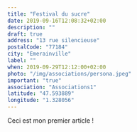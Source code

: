 ```yaml
---
title: "Festival du sucre"
date: 2019-09-16T12:08:32+02:00
description: ""
draft: true
address: "13 rue silencieuse"
postalCode: "77184"
city: "Emerainville"
label: ""
when: 2019-09-29T12:12:00+02:00
photo: "/img/associations/persona.jpeg"
important: "true"
association: "Associations1"
latitude: "47.593889" 
longitude: "1.328056"
---
```


Ceci est mon premier article ! 